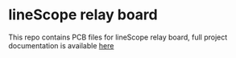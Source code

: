 # lineScope relay board

This repo contains PCB files for lineScope relay board, 
full project documentation is available [here](https://github.com/koszalix/lineScope)

